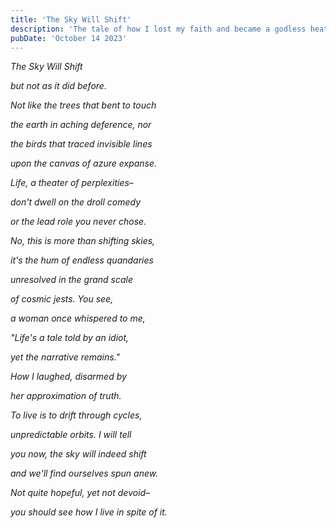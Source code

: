 ```yaml
---
title: 'The Sky Will Shift'
description: 'The tale of how I lost my faith and became a godless heathen.'
pubDate: 'October 14 2023'
---
```


_The Sky Will Shift_

_but not as it did before._

_Not like the trees that bent to touch_

_the earth in aching deference, nor_

_the birds that traced invisible lines_

_upon the canvas of azure expanse._

_Life, a theater of perplexities–_

_don't dwell on the droll comedy_

_or the lead role you never chose._

_No, this is more than shifting skies,_

_it's the hum of endless quandaries_

_unresolved in the grand scale_

_of cosmic jests. You see,_

_a woman once whispered to me,_

_"Life's a tale told by an idiot,_

_yet the narrative remains."_

_How I laughed, disarmed by_

_her approximation of truth._

_To live is to drift through cycles,_

_unpredictable orbits. I will tell_

_you now, the sky will indeed shift_

_and we'll find ourselves spun anew._

_Not quite hopeful, yet not devoid–_

_you should see how I live in spite of it._
